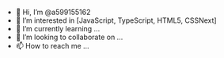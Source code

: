 - 👋 Hi, I’m @a599155162
- 👀 I’m interested in [JavaScript, TypeScript, HTML5, CSSNext]
- 🌱 I’m currently learning ...
- 💞️ I’m looking to collaborate on ...
- 📫 How to reach me ...

<!---
a599155162/a599155162 is a ✨ special ✨ repository because its `README.md` (this file) appears on your GitHub profile.
You can click the Preview link to take a look at your changes.
--->

